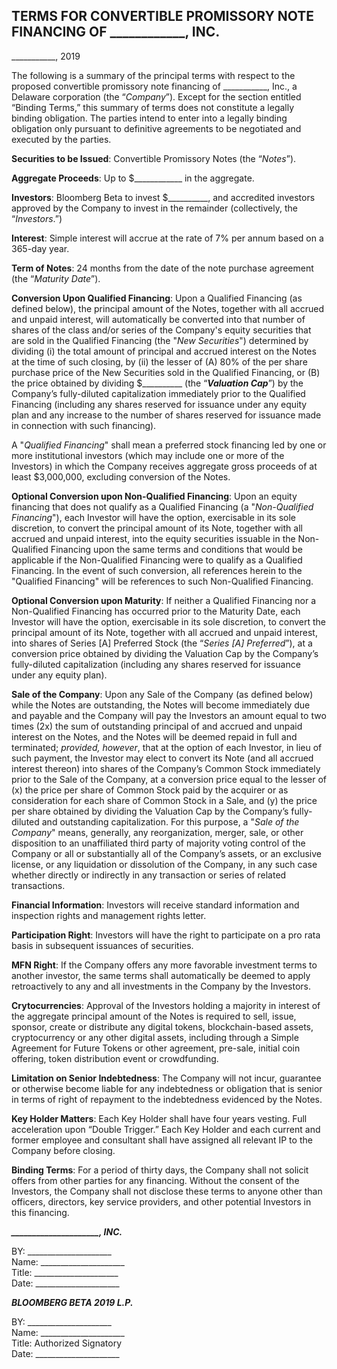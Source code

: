 ## TERMS FOR CONVERTIBLE PROMISSORY NOTE FINANCING OF ____________, INC.

___________, 2019

The following is a summary of the principal terms with respect to the proposed convertible promissory note financing of ___________, Inc., a Delaware corporation (the “*Company*”). Except for the section entitled “Binding Terms,” this summary of terms does not constitute a legally binding obligation. The parties intend to enter into a legally binding obligation only pursuant to definitive agreements to be negotiated and executed by the parties.

**Securities to be Issued**: Convertible Promissory Notes (the “*Notes*”).

**Aggregate Proceeds**:	Up to $____________ in the aggregate.

**Investors**: Bloomberg Beta to invest $__________, and accredited investors approved by the Company to invest in the remainder (collectively, the “*Investors*.”)

**Interest**: Simple interest will accrue at the rate of 7% per annum based on a 365-day year.

**Term of Notes**: 24 months from the date of the note purchase agreement (the “*Maturity Date*”).

**Conversion Upon Qualified Financing**: Upon a Qualified Financing (as defined below), the principal amount of the Notes, together with all accrued and unpaid interest, will automatically be converted into that number of shares of the class and/or series of the Company's equity securities that are sold in the Qualified Financing (the "*New Securities*") determined by dividing (i) the total amount of principal and accrued interest on the Notes at the time of such closing, by (ii) the lesser of (A) 80% of the per share purchase price of the New Securities sold in the Qualified Financing, or (B) the price obtained by dividing $__________ (the “***Valuation Cap***”) by the Company’s fully-diluted capitalization immediately prior to the Qualified Financing (including any shares reserved for issuance under any equity plan and any increase to the number of shares reserved for issuance made in connection with such financing).

A "*Qualified Financing*" shall mean a preferred stock financing led by one or more institutional investors (which may include one or more of the Investors) in which the Company receives aggregate gross proceeds of at least $3,000,000, excluding conversion of the Notes.

**Optional Conversion upon Non-Qualified Financing**: Upon an equity financing that does not qualify as a Qualified Financing (a "*Non-Qualified Financing*"), each Investor will have the option, exercisable in its sole discretion, to convert the principal amount of its Note, together with all accrued and unpaid interest, into the equity securities issuable in the Non-Qualified Financing upon the same terms and conditions that would be applicable if the Non-Qualified Financing were to qualify as a Qualified Financing.  In the event of such conversion, all references herein to the "Qualified Financing" will be references to such Non-Qualified Financing.

**Optional Conversion upon Maturity**: If neither a Qualified Financing nor a Non-Qualified Financing has occurred prior to the Maturity Date, each Investor will have the option, exercisable in its sole discretion, to convert the principal amount of its Note, together with all accrued and unpaid interest, into shares of Series [A] Preferred Stock (the “*Series [A] Preferred*”), at a conversion price obtained by dividing the Valuation Cap by the Company’s fully-diluted capitalization (including any shares reserved for issuance under any equity plan).

**Sale of the Company**: Upon any Sale of the Company (as defined below) while the Notes are outstanding, the Notes will become immediately due and payable and the Company will pay the Investors an amount equal to two times (2x) the sum of outstanding principal of and accrued and unpaid interest on the Notes, and the Notes will be deemed repaid in full and terminated; *provided, however*, that at the option of each Investor, in lieu of such payment, the Investor may elect to convert its Note (and all accrued interest thereon) into shares of the Company’s Common Stock immediately prior to the Sale of the Company, at a conversion price equal to the lesser of (x) the price per share of Common Stock paid by the acquirer or as consideration for each share of Common Stock in a Sale, and (y) the price per share obtained by dividing the Valuation Cap by the Company’s fully-diluted and outstanding capitalization. For this purpose, a "*Sale of the Company*" means, generally, any reorganization, merger, sale, or other disposition to an unaffiliated third party of majority voting control of the Company or all or substantially all of the Company’s assets, or an exclusive license, or any liquidation or dissolution of the Company, in any such case whether directly or indirectly in any transaction or series of related transactions.

**Financial Information**: Investors will receive standard information and inspection rights and management rights letter.

**Participation Right**: Investors will have the right to participate on a pro rata basis in subsequent issuances of securities.

**MFN Right**: If the Company offers any more favorable investment terms to another investor, the same terms shall automatically be deemed to apply retroactively to any and all investments in the Company by the Investors.

**Crytocurrencies**: Approval of the Investors holding a majority in interest of the aggregate principal amount of the Notes is required to sell, issue, sponsor, create or distribute any digital tokens, blockchain-based assets, cryptocurrency or any other digital assets, including through a Simple Agreement for Future Tokens or other agreement, pre-sale, initial coin offering, token distribution event or crowdfunding.

**Limitation on Senior Indebtedness**: The Company will not incur, guarantee or otherwise become liable for any indebtedness or obligation that is senior in terms of right of repayment to the indebtedness evidenced by the Notes.

**Key Holder Matters**: Each Key Holder shall have four years vesting.  Full acceleration upon “Double Trigger.” Each Key Holder and each current and former employee and consultant shall have assigned all relevant IP to the Company before closing. 

**Binding Terms**: For a period of thirty days, the Company shall not solicit offers from other parties for any financing.  Without the consent of the Investors, the Company shall not disclose these terms to anyone other than officers, directors, key service providers, and other potential Investors in this financing.


***_____________________, INC.***

BY: _____________________  
Name: _____________________  
Title: _____________________  
Date: _____________________

***BLOOMBERG BETA 2019 L.P.*** 

BY: _____________________  
Name: _____________________  
Title: Authorized Signatory  
Date: _____________________
